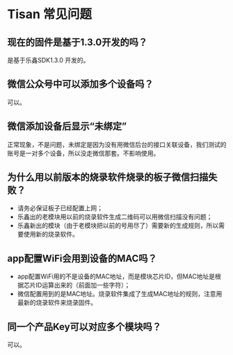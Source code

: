 # Tisan 常见问题  

## 现在的固件是基于1.3.0开发的吗？
是基于乐鑫SDK1.3.0 开发的。  
## 微信公众号中可以添加多个设备吗？  
可以。  
## 微信添加设备后显示“未绑定” 
正常现象，不是问题，未绑定是因为没有用微信后台的接口关联设备，我们测试的账号是一对多个设备，所以没走微信那套。不影响使用。  
## 为什么用以前版本的烧录软件烧录的板子微信扫描失败？  
- 请务必保证板子已经配置上网；  
- 乐鑫出的老模块用以前的烧录软件生成二维码可以用微信扫描没有问题；  
- 乐鑫新出的模块（由于老模块把以前的号用尽了）需要新的生成规则，所以需要使用新的烧录软件。  

## app配置WiFi会用到设备的MAC吗？  
- app配置WiFi用的不是设备的MAC地址，而是模块芯片ID，但MAC地址是根据芯片ID运算出来的（前面加一些字符）；
- 微信配置用到的是MAC地址。烧录软件集成了生成MAC地址的规则，注意用最新的烧录软件来烧录固件。

## 同一个产品Key可以对应多个模块吗？  
可以。  





